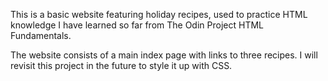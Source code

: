 This is a basic website featuring holiday recipes, used to practice HTML knowledge I have learned so far from The Odin Project HTML Fundamentals.

The website consists of a main index page with links to three recipes. I will revisit this project in the future to style it up with CSS.
